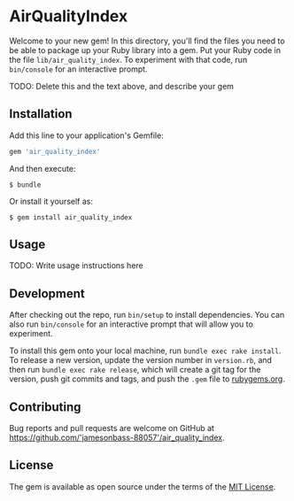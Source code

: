 # AirQualityIndex

Welcome to your new gem! In this directory, you'll find the files you need to be able to package up your Ruby library into a gem. Put your Ruby code in the file `lib/air_quality_index`. To experiment with that code, run `bin/console` for an interactive prompt.

TODO: Delete this and the text above, and describe your gem

## Installation

Add this line to your application's Gemfile:

```ruby
gem 'air_quality_index'
```

And then execute:

    $ bundle

Or install it yourself as:

    $ gem install air_quality_index

## Usage

TODO: Write usage instructions here

## Development

After checking out the repo, run `bin/setup` to install dependencies. You can also run `bin/console` for an interactive prompt that will allow you to experiment.

To install this gem onto your local machine, run `bundle exec rake install`. To release a new version, update the version number in `version.rb`, and then run `bundle exec rake release`, which will create a git tag for the version, push git commits and tags, and push the `.gem` file to [rubygems.org](https://rubygems.org).

## Contributing

Bug reports and pull requests are welcome on GitHub at https://github.com/'jamesonbass-88057'/air_quality_index.


## License

The gem is available as open source under the terms of the [MIT License](http://opensource.org/licenses/MIT).

